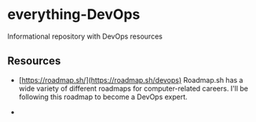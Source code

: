 # everything-DevOps
Informational repository with DevOps resources

## Resources
- [https://roadmap.sh/](https://roadmap.sh/devops)
Roadmap.sh has a wide variety of different roadmaps for computer-related careers. I'll be following this roadmap to become a DevOps expert.

- 
